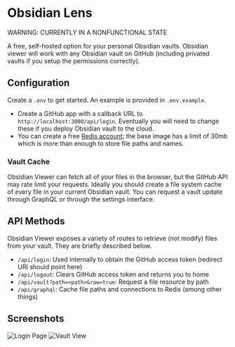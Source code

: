 # Obsidian Lens

WARNING: CURRENTLY IN A NONFUNCTIONAL STATE

A free, self-hosted option for your personal Obsidian vaults. Obsidian viewer will work with any Obsidian vault on GitHub (including privated vaults if you setup the permissions correctly).

## Configuration

Create a `.env` to get started. An example is provided in `.env.example`.

- Create a GitHub app with a callback URL to `http://localhost:3000/api/login`. Eventually you will need to change these if you deploy Obsidian vault to the cloud.
- You can create a free [Redis account](http://redis.com); the base image has a limit of 30mb which is more than enough to store file paths and names.

### Vault Cache

Obsidian Viewer can fetch all of your files in the browser, but the GitHub API may rate limit your requests. Ideally you should create a file system cache of every file in your current Obsidian vault. You can request a vault update through GraphQL or through the settings interface.

## API Methods

Obsidian Viewer exposes a variety of routes to retrieve (not modify) files from your vault. They are briefly described below.

- `/api/login`: Used internally to obtain the GitHub access token (redirect URI should point here)
- `/api/logout`: Clears GitHub access token and returns you to home
- `/api/vault?path=<path>&raw=true`: Request a file resource by path
- `/api/graphql`: Cache file paths and connections to Redis (among other things)

## Screenshots

![Login Page](/screenshots/Screen%20Shot%202023-01-17%20at%208.48.53%20AM.png)
![Vault View](/screenshots/Screen%20Shot%202023-01-17%20at%208.51.20%20AM.png)

```

```
